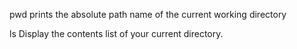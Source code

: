 pwd
prints the absolute path name of the current working directory

ls
Display the contents list of your current directory.
